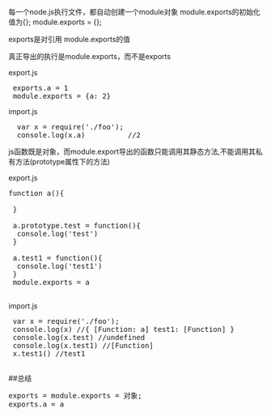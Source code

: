 每一个node.js执行文件，都自动创建一个module对象
module.exports的初始化值为{};
module.exports = {};

exports是对引用 module.exports的值


真正导出的执行是module.exports，而不是exports

export.js
<pre>
 exports.a = 1 
 module.exports = {a: 2}
</pre>

import.js
<pre>
  var x = require('./foo');
  console.log(x.a)          //2
</pre>

js函数既是对象，而module.export导出的函数只能调用其静态方法,不能调用其私有方法(prototype属性下的方法)

export.js
<pre>
function a(){

 }
 
 a.prototype.test = function(){
  console.log('test')
 }

 a.test1 = function(){
  console.log('test1')
 }
 module.exports = a
 </pre>
 
 import.js
 <pre>
 var x = require('./foo');
 console.log(x) //{ [Function: a] test1: [Function] }
 console.log(x.test) //undefined
 console.log(x.test1) //[Function]
 x.test1() //test1
 </pre>

##总结

<pre>
exports = module.exports = 对象;
exports.a = a
</pre>
